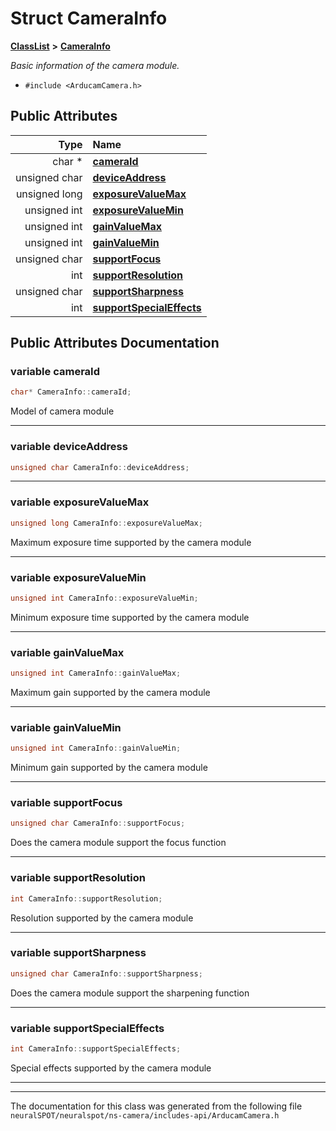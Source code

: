 

# Struct CameraInfo



[**ClassList**](annotated.md) **>** [**CameraInfo**](struct_camera_info.md)



_Basic information of the camera module._ 

* `#include <ArducamCamera.h>`





















## Public Attributes

| Type | Name |
| ---: | :--- |
|  char \* | [**cameraId**](#variable-cameraid)  <br> |
|  unsigned char | [**deviceAddress**](#variable-deviceaddress)  <br> |
|  unsigned long | [**exposureValueMax**](#variable-exposurevaluemax)  <br> |
|  unsigned int | [**exposureValueMin**](#variable-exposurevaluemin)  <br> |
|  unsigned int | [**gainValueMax**](#variable-gainvaluemax)  <br> |
|  unsigned int | [**gainValueMin**](#variable-gainvaluemin)  <br> |
|  unsigned char | [**supportFocus**](#variable-supportfocus)  <br> |
|  int | [**supportResolution**](#variable-supportresolution)  <br> |
|  unsigned char | [**supportSharpness**](#variable-supportsharpness)  <br> |
|  int | [**supportSpecialEffects**](#variable-supportspecialeffects)  <br> |












































## Public Attributes Documentation




### variable cameraId 

```C++
char* CameraInfo::cameraId;
```



Model of camera module 


        

<hr>



### variable deviceAddress 

```C++
unsigned char CameraInfo::deviceAddress;
```




<hr>



### variable exposureValueMax 

```C++
unsigned long CameraInfo::exposureValueMax;
```



Maximum exposure time supported by the camera module 


        

<hr>



### variable exposureValueMin 

```C++
unsigned int CameraInfo::exposureValueMin;
```



Minimum exposure time supported by the camera module 


        

<hr>



### variable gainValueMax 

```C++
unsigned int CameraInfo::gainValueMax;
```



Maximum gain supported by the camera module 


        

<hr>



### variable gainValueMin 

```C++
unsigned int CameraInfo::gainValueMin;
```



Minimum gain supported by the camera module 


        

<hr>



### variable supportFocus 

```C++
unsigned char CameraInfo::supportFocus;
```



Does the camera module support the focus function 


        

<hr>



### variable supportResolution 

```C++
int CameraInfo::supportResolution;
```



Resolution supported by the camera module 


        

<hr>



### variable supportSharpness 

```C++
unsigned char CameraInfo::supportSharpness;
```



Does the camera module support the sharpening function 


        

<hr>



### variable supportSpecialEffects 

```C++
int CameraInfo::supportSpecialEffects;
```



Special effects supported by the camera module 


        

<hr>

------------------------------
The documentation for this class was generated from the following file `neuralSPOT/neuralspot/ns-camera/includes-api/ArducamCamera.h`

